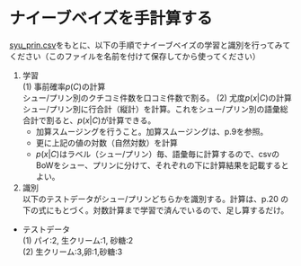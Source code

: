# ナイーブベイズを手計算する
[syu_prin.csv](syu_prin.csv)をもとに、以下の手順でナイーブベイズの学習と識別を行ってみてください（このファイルを名前を付けて保存してから使ってください）   
1. 学習  
(1) 事前確率$p(C)$の計算  
    シュー/プリン別のクチコミ件数を口コミ件数で割る。 
(2) 尤度$p(x|C)$の計算  
 シュー/プリン別に行合計（縦計）を計算。これをシュー/プリン別の語彙総合計で割ると、$p(x|C)$が計算できる。  
   - 加算スムージングを行うこと。加算スムージングは、p.9を参照。  
   - 更に上記の値の対数（自然対数）を計算
   - $p(x|C)$はラベル（シュー/プリン）毎、語彙毎に計算するので、csvのBoWをシュー、プリンに分けて、それぞれの下に計算結果を記載するとよい。
 1. 識別  
   以下のテストデータがシュー/プリンどちらかを識別する。計算は、p.20 の下の式にもとづく。対数計算まで学習で済んでいるので、足し算するだけ。  
   - テストデータ  
    (1) パイ:2, 生クリーム:1, 砂糖:2  
    (2) 生クリーム:3,卵:1,砂糖:3  

    